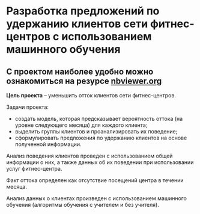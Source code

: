 # Разработка предложений по удержанию клиентов сети фитнес-центров с использованием машинного обучения

## С проектом наиболее удобно можно ознакомиться на резурсе [nbviewer.org](https://nbviewer.org/github/MaksimPerapialitsa/data_analysis_projects/blob/main/churn_prediction_ml/churn_prediction_ml.ipynb)

**Цель проекта** – уменьшить отток клиентов сети фитнес-центров.

Задачи проекта:
- создать модель, которая предсказывает вероятность оттока (на уровне следующего месяца) для каждого клиента;
- выделить группы клиентов и проанализировать их поведение;
- сформулировать предложения по удержанию клиентов на основе полученной информации.

Анализ поведения клиентов проведен с использованием общей информации о них, а также данных об их поведении при использовании услуг фитнес-центра.

Факт оттока определен как отсутствие посещений центра в течении месяца.

Анализ данных о клиентах произведен с использованием машинного обучения (алгоритмы обучения с учителем и без учителя).
